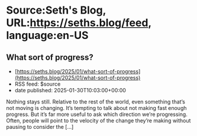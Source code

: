 # Source:Seth's Blog, URL:https://seths.blog/feed, language:en-US

## What sort of progress?
 - [https://seths.blog/2025/01/what-sort-of-progress](https://seths.blog/2025/01/what-sort-of-progress)
 - RSS feed: $source
 - date published: 2025-01-30T10:03:00+00:00

Nothing stays still. Relative to the rest of the world, even something that&#8217;s not moving is changing. It&#8217;s tempting to talk about not making fast enough progress. But it&#8217;s far more useful to ask which direction we&#8217;re progressing. Often, people will point to the velocity of the change they&#8217;re making without pausing to consider the [&#8230;]

